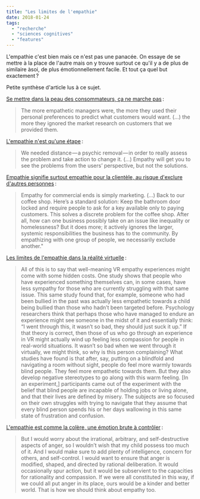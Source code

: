 ```yaml
---
title: "Les limites de l'empathie"
date: 2018-01-24
tags:
  - "recherche"
  - "sciences cognitives"
  - "features"
---
```


L'empathie c'est bien mais ce n'est pas une panacée. On essaye de se mettre à la place de l'autre mais on y trouve surtout ce qu'il y a de plus de similaire àsoi, de plus émotionnellement facile. Et tout ça quel but exactement ?

Petite synthèse d'article lus à ce sujet.

[Se mettre dans la peau des consommateurs, ça ne marche pas](https://hbr.org/2015/03/putting-yourself-in-the-customers-shoes-doesnt-work) :

> The more empathetic managers were, the more they used their personal preferences to predict what customers would want. (…) the more they ignored the market research on customers that we provided them.

[L'empathie n'est qu'une étape](https://medium.com/@odannyboy/in-design-empathy-is-not-enough-c315b1c1ecee) :

> We needed distance — a psychic removal — in order to really assess the problem and take action to change it. (…) Empathy will get you to see the problems from the users’ perspective, but not the solutions.

[Empathie signifie surtout empathie pour la clientèle, au risque d'exclure d'autres personnes](https://www.epicpeople.org/empathy-faux-ethics/) :

> Empathy for commercial ends is simply marketing. (…) Back to our coffee shop. Here’s a standard solution: Keep the bathroom door locked and require people to ask for a key available only to paying customers. This solves a discrete problem for the coffee shop. After all, how can one business possibly take on an issue like inequality or homelessness? But it does more; it actively ignores the larger, systemic responsibilities the business has to the community. By empathizing with one group of people, we necessarily exclude another."

[Les limites de l'empathie dans la réalité virtuelle](https://www.topic.com/the-limits-of-empathy) :

> All of this is to say that well-meaning VR empathy experiences might come with some hidden costs. One study shows that people who have experienced something themselves can, in some cases, have less sympathy for those who are currently struggling with that same issue. This same study found that, for example, someone who had been bullied in the past was actually less empathetic towards a child being bullied than those who hadn’t been targeted before. Psychology researchers think that perhaps those who have managed to endure an experience might see someone in the midst of it and essentially think: “I went through this, it wasn’t so bad, they should just suck it up.” If that theory is correct, then those of us who go through an experience in VR might actually wind up feeling less compassion for people in real-world situations. It wasn’t so bad when we went through it virtually, we might think, so why is this person complaining? What studies have found is that after, say, putting on a blindfold and navigating a room without sight, people do feel more warmly towards blind people. They feel more empathetic towards them. But they also develop negative stereotypes to go along with this warm feeling. \[In an experiment,\] participants came out of the experiment with the belief that blind people are incapable of holding jobs or living alone, and that their lives are defined by misery. The subjects are so focused on their own struggles with trying to navigate that they assume that every blind person spends his or her days wallowing in this same state of frustration and confusion.

[L'empathie est comme la colère, une émotion brute à contrôler](https://bostonreview.net/forum/paul-bloom-against-empathy) :

> But I would worry about the irrational, arbitrary, and self-destructive aspects of anger, so I wouldn’t wish that my child possess too much of it. And I would make sure to add plenty of intelligence, concern for others, and self-control. I would want to ensure that anger is modified, shaped, and directed by rational deliberation. It would occasionally spur action, but it would be subservient to the capacities for rationality and compassion. If we were all constituted in this way, if we could all put anger in its place, ours would be a kinder and better world. That is how we should think about empathy too.
